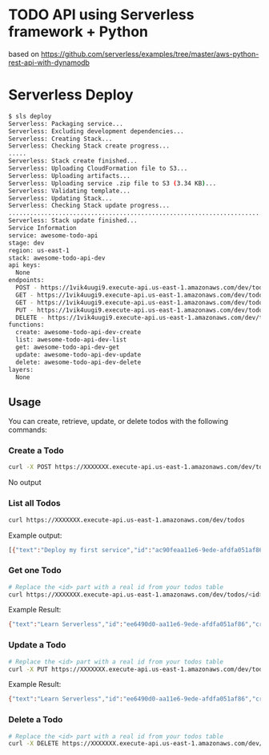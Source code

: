 # TODO API using Serverless framework + Python


based on https://github.com/serverless/examples/tree/master/aws-python-rest-api-with-dynamodb

# Serverless Deploy
```sh
$ sls deploy
Serverless: Packaging service...
Serverless: Excluding development dependencies...
Serverless: Creating Stack...
Serverless: Checking Stack create progress...
.....
Serverless: Stack create finished...
Serverless: Uploading CloudFormation file to S3...
Serverless: Uploading artifacts...
Serverless: Uploading service .zip file to S3 (3.34 KB)...
Serverless: Validating template...
Serverless: Updating Stack...
Serverless: Checking Stack update progress...
......................................................................................................
Serverless: Stack update finished...
Service Information
service: awesome-todo-api
stage: dev
region: us-east-1
stack: awesome-todo-api-dev
api keys:
  None
endpoints:
  POST - https://1vik4uugi9.execute-api.us-east-1.amazonaws.com/dev/todos
  GET - https://1vik4uugi9.execute-api.us-east-1.amazonaws.com/dev/todos
  GET - https://1vik4uugi9.execute-api.us-east-1.amazonaws.com/dev/todos/{id}
  PUT - https://1vik4uugi9.execute-api.us-east-1.amazonaws.com/dev/todos/{id}
  DELETE - https://1vik4uugi9.execute-api.us-east-1.amazonaws.com/dev/todos/{id}
functions:
  create: awesome-todo-api-dev-create
  list: awesome-todo-api-dev-list
  get: awesome-todo-api-dev-get
  update: awesome-todo-api-dev-update
  delete: awesome-todo-api-dev-delete
layers:
  None
```

## Usage

You can create, retrieve, update, or delete todos with the following commands:

### Create a Todo

```bash
curl -X POST https://XXXXXXX.execute-api.us-east-1.amazonaws.com/dev/todos --data '{ "text": "DevOps Your Serverless" }'
```

No output

### List all Todos

```bash
curl https://XXXXXXX.execute-api.us-east-1.amazonaws.com/dev/todos
```

Example output:
```bash
[{"text":"Deploy my first service","id":"ac90feaa11e6-9ede-afdfa051af86","checked":true,"updatedAt":1479139961304},{"text":"Learn Serverless","id":"206793aa11e6-9ede-afdfa051af86","createdAt":1479139943241,"checked":false,"updatedAt":1479139943241}]%
```

### Get one Todo

```bash
# Replace the <id> part with a real id from your todos table
curl https://XXXXXXX.execute-api.us-east-1.amazonaws.com/dev/todos/<id>
```

Example Result:
```bash
{"text":"Learn Serverless","id":"ee6490d0-aa11e6-9ede-afdfa051af86","createdAt":1479138570824,"checked":false,"updatedAt":1479138570824}%
```

### Update a Todo

```bash
# Replace the <id> part with a real id from your todos table
curl -X PUT https://XXXXXXX.execute-api.us-east-1.amazonaws.com/dev/todos/<id> --data '{ "text": "Learn Serverless", "checked": true }'
```

Example Result:
```bash
{"text":"Learn Serverless","id":"ee6490d0-aa11e6-9ede-afdfa051af86","createdAt":1479138570824,"checked":true,"updatedAt":1479138570824}%
```

### Delete a Todo

```bash
# Replace the <id> part with a real id from your todos table
curl -X DELETE https://XXXXXXX.execute-api.us-east-1.amazonaws.com/dev/todos/<id>
```

